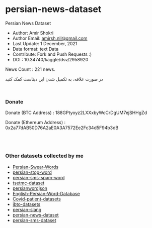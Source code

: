 # persian-news-dataset
Persian News Dataset

* Author: Amir Shokri
* Author Email: amirsh.nll@gmail.com
* Last Update: 1 December, 2021
* Data format: text Data
* Contribute: Fork and Push Requests :)
* DOI : 10.34740/kaggle/dsv/2958920

News Count : 221 news.

در صورت علاقه، به تکمیل شدن این دیتاست کمک کنید

<br />

### Donate 
Donate (BTC Address) : 188GPtyoyz2LXXxbyWcCrDgUM7ejSHHgZd

Donate (Ethereum Address) : 0x2a77dAB50D76A2aE0A3A7572Ee2Fc34d5F94b3dB

<br />
<br />

### Other datasets collected by me
* [Persian-Swear-Words](https://github.com/amirshnll/Persian-Swear-Words/)
* [persian-stop-word](https://github.com/amirshnll/persian-stop-word/)
* [persian-sms-spam-word](https://github.com/amirshnll/persian-sms-spam-word/)
* [tsetmc-dataset](https://github.com/amirshnll/tsetmc-dataset/)
* [persianwordjson](https://github.com/amirshnll/persianwordjson/)
* [English-Persian-Word-Database](https://github.com/amirshnll/English-Persian-Word-Database/)
* [Covid-patient-datasets](https://github.com/amirshnll/Covid-patient-datasets/)
* [ibto-datasets](https://github.com/amirshnll/ibto-datasets)
* [persian-slang](https://github.com/amirshnll/persian-slang)
* [persian-news-dataset](https://github.com/amirshnll/persian-news-dataset)
* [persian-sms-dataset](https://github.com/amirshnll/persian-sms-dataset)

